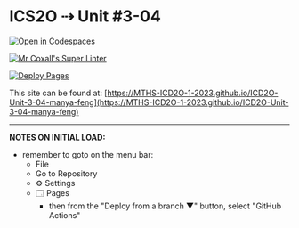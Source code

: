 # ICS2O ⇢ Unit #3-04

[![Open in Codespaces](https://classroom.github.com/assets/launch-codespace-7f7980b617ed060a017424585567c406b6ee15c891e84e1186181d67ecf80aa0.svg)](https://classroom.github.com/open-in-codespaces?assignment_repo_id=14685822)

[![Mr Coxall's Super Linter](https://github.com/MTHS-ICD2O-1-2023/ICD2O-Unit-3-04-manya-feng/workflows/Mr%20Coxall's%20Super%20Linter/badge.svg)](https://github.com/MTHS-ICD2O-1-2023/ICD2O-Unit-3-04-manya-feng/actions)

[![Deploy Pages](https://github.com/MTHS-ICD2O-1-2023/ICD2O-Unit-3-04-manya-feng/workflows/Deploy%20Pages/badge.svg)](https://github.com/MTHS-ICD2O-1-2023/ICD2O-Unit-3-04-manya-feng/actions)

This site can be found at: [https://MTHS-ICD2O-1-2023.github.io/ICD2O-Unit-3-04-manya-feng](https://MTHS-ICD2O-1-2023.github.io/ICD2O-Unit-3-04-manya-feng)

---

**NOTES ON INITIAL LOAD:**
- remember to goto on the menu bar:
  - File
  - Go to Repository
  - ⚙ Settings
  - 🗔 Pages
    - then from the "Deploy from a branch ▼" button, select "GitHub Actions"
